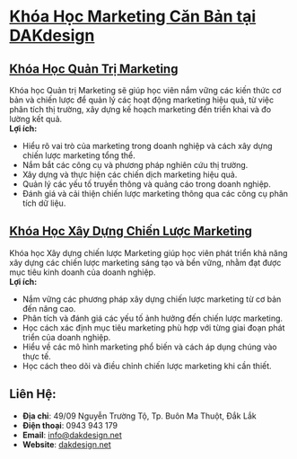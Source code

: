 # [Khóa Học Marketing Căn Bản tại DAKdesign](https://www.dakdesign.net/vi/khoa-hoc-marketing/marketing-can-ban/)

## [Khóa Học Quản Trị Marketing](https://www.dakdesign.net/khoa-hoc-quan-tri-marketing/)
Khóa học Quản trị Marketing sẽ giúp học viên nắm vững các kiến thức cơ bản và chiến lược để quản lý các hoạt động marketing hiệu quả, từ việc phân tích thị trường, xây dựng kế hoạch marketing đến triển khai và đo lường kết quả.  
**Lợi ích:**
- Hiểu rõ vai trò của marketing trong doanh nghiệp và cách xây dựng chiến lược marketing tổng thể.
- Nắm bắt các công cụ và phương pháp nghiên cứu thị trường.
- Xây dựng và thực hiện các chiến dịch marketing hiệu quả.
- Quản lý các yếu tố truyền thông và quảng cáo trong doanh nghiệp.
- Đánh giá và cải thiện chiến lược marketing thông qua các công cụ phân tích dữ liệu.

## [Khóa Học Xây Dựng Chiến Lược Marketing](https://www.dakdesign.net/khoa-hoc-xay-dung-chien-luoc-makerting/)
Khóa học Xây dựng chiến lược Marketing giúp học viên phát triển khả năng xây dựng các chiến lược marketing sáng tạo và bền vững, nhằm đạt được mục tiêu kinh doanh của doanh nghiệp.  
**Lợi ích:**
- Nắm vững các phương pháp xây dựng chiến lược marketing từ cơ bản đến nâng cao.
- Phân tích và đánh giá các yếu tố ảnh hưởng đến chiến lược marketing.
- Học cách xác định mục tiêu marketing phù hợp với từng giai đoạn phát triển của doanh nghiệp.
- Hiểu về các mô hình marketing phổ biến và cách áp dụng chúng vào thực tế.
- Học cách theo dõi và điều chỉnh chiến lược marketing khi cần thiết.

## Liên Hệ:
- **Địa chỉ**: 49/09 Nguyễn Trường Tộ, Tp. Buôn Ma Thuột, Đắk Lắk
- **Điện thoại**: 0943 943 179
- **Email**: [info@dakdesign.net](mailto:info@dakdesign.net)
- **Website**: [dakdesign.net](http://dakdesign.net) 
